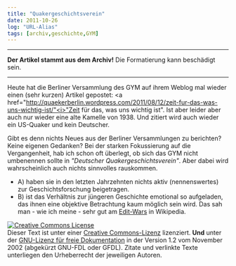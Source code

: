 ```yaml
---
title: "Quakergeschichtsverein"
date: 2011-10-26
log: "URL-Alias"
tags: [archiv,geschichte,GYM]
---
```

<hr><b>Der Artikel stammt aus dem Archiv!</b> Die Formatierung kann beschädigt sein.<hr>

Heute hat die Berliner Versammlung des GYM auf ihrem Weblog mal wieder einen (sehr kurzen) Artikel gepostet: <a href="http://quaekerberlin.wordpress.com/2011/08/12/zeit-fur-das-was-uns-wichtig-ist/"<i>"Zeit für das, was uns wichtig ist"</i></a>. Ist aber leider aber auch nur wieder eine alte Kamelle von 1938. Und zitiert wird auch wieder ein US-Quaker und kein Deutscher.

Gibt es denn nichts Neues aus der Berliner Versammlungen zu berichten? Keine eigenen Gedanken? Bei der starken Fokussierung auf die Vergangenheit, hab ich schon oft überlegt, ob sich das GYM nicht umbenennen sollte in <i>"Deutscher Quakergeschichtsverein"</i>. Aber dabei wird wahrscheinlich auch nichts sinnvolles rauskommen.

* A) haben sie in den letzten Jahrzehnten nichts aktiv  (nennenswertes) zur Geschichtsforschung beigetragen. 
* B) ist das Verhältnis zur jüngeren Geschichte emotional so aufgeladen, das ihnen eine objektive Betrachtung kaum möglich sein wird. Das sah man - wie ich meine - sehr gut am <a href="http://de.wikipedia.org/wiki/Wikipedia:Edit-War">Edit-Wars</a> in Wikipedia.



<a href="http://creativecommons.org/licenses/by-sa/3.0/de/" rel="license"><img src="http://i.creativecommons.org/l/by-sa/3.0/de/88x31.png" style="border-width: 0pt;" alt="Creative Commons License" /></a><br />
Dieser <span rel="dc:type" href="http://purl.org/dc/dcmitype/Text" xmlns:dc="http://purl.org/dc/elements/1.1/">Text</span> ist unter einer <a href="http://creativecommons.org/licenses/by-sa/3.0/de/" rel="license">Creative Commons-Lizenz</a> lizenziert. <b>Und</b> unter der <a href="http://de.wikipedia.org/wiki/GFDL">GNU-Lizenz f&uuml;r freie Dokumentation</a> in der Version 1.2 vom November 2002 (abgek&uuml;rzt GNU-FDL oder GFDL). Zitate und verlinkte Texte unterliegen den Urheberrecht der jeweiligen Autoren.
